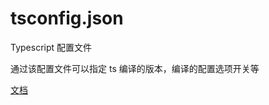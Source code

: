 # tsconfig.json

Typescript 配置文件

通过该配置文件可以指定 ts 编译的版本，编译的配置选项开关等

[文档](https://www.typescriptlang.org/docs/handbook/tsconfig-json.html)